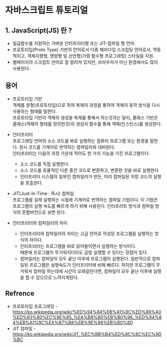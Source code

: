 # 자바스크립트 튜토리얼

## 1. JavaScript(JS) 란 ?
* 일급함수를 지원하는 가벼운 인터프리터형 또는 JIT-컴파일 형 언어.
* 프로토타입(Proto Type) 기반의 언어로서 다중 패러다임 스크립팅 언어로서, 역동적이고, 객체지향형, 명령형 및 선언형(가령 함수형 프로그래밍) 스타일을 지원.
* 웹페이지의 스크립트 언어로 잘 알려져 있지만, 브라우저가 아닌 환경에서도 많이 사용된다.

## 용어
* 프로토타입 기반<br/>
    객체를 원형(프로토타입)으로 하여 복제의 과정을 통하여 객체의 동작 방식을 다시 사용하는 형태를 말한다.<br/>
    프로토타입 기반이 객체의 생성을 복제를 통해서 하는것과는 달리, 클래스 기반은 클래스(객체의 형태를 정의한것)의 생성자 함수를 통해 객체(인스턴스)를 생성한다.

* 인터프리터<br/>
    프로그래밍 언어의 소스 코드를 바로 실행하는 컴퓨터 프로그램 또는 환경을 말한다. 원시 코드를 기계어로 번역하는 컴파일러와 대비된다.<br/> 
    인터프리터는 다음의 과정 가운데 적어도 한 가지 기능을 가진 프로그램이다.
    * 소스 코드를 직접 실행한다.
    * 소스 코드를 효율적인 다른 중간 코드로 변환하고, 변환한 것을 바로 실행한다
    * 인터프리터 시스템의 일부인 컴파일러가 만든, 미리 컴파일된 저장 코드의 실행을 호출한다.

* JIT(Just-In-Time : 즉시) 컴파일<br/>
    프로그램을 실제 실행하는 시점에 기계어로 번역하는 컴파일 기법이다. 이 기법은 프로그램의 실행 속도를 빠르게 하기 위해 사용된다. 인터프리트 방식과 컴파일 방식의 혼합버전으로 보면 된다.

* 인터프리터와 컴파일러의 차이
    * 인터프리터와 컴파일러의 차이는 고급 언어로 작성된 프로그램을 실행하는 방식의 차이다.<br/>
    * 인터프리터는 프로그램을 바로 읽어들이면서 실행하는 방식이다. <br/>
    때문에 프로그램이 무거워지더라도 금방 실행할 수 있다는 장점이 있다.
    * 컴파일러는 컴파일이 모두 끝난 이후에 프로그램이 실행된다. 일반적으로 컴파일된 프로그램은 실행속도가 인터프리터에 비해 빠르다. 하지만 프로그램이 무거워서 컴파일 하는데에 시간이 오래걸린다면, 컴파일이 모두 끝난 이후에 실행을 할 수 있으므로 느려지게된다.
    



## Refrence
* 프로토타입 프로그래밍 -  https://ko.wikipedia.org/wiki/%ED%94%84%EB%A1%9C%ED%86%A0%ED%83%80%EC%9E%85_%EA%B8%B0%EB%B0%98_%ED%94%84%EB%A1%9C%EA%B7%B8%EB%9E%98%EB%B0%8D
* JIT 컴파일 - https://ko.wikipedia.org/wiki/JIT_%EC%BB%B4%ED%8C%8C%EC%9D%BC